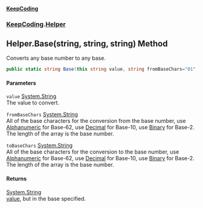 #### [KeepCoding](index.md 'index')
### [KeepCoding](KeepCoding.md 'KeepCoding').[Helper](Helper.md 'KeepCoding.Helper')
## Helper.Base(string, string, string) Method
Converts any base number to any base.  
```csharp
public static string Base(this string value, string fromBaseChars="01", string toBaseChars="0123456789ABCDEFGHIJKLMNOPQRSTUVWXYZabcdefghijklmnopqrstuvwxyz");
```
#### Parameters
<a name='KeepCoding_Helper_Base(string_string_string)_value'></a>
`value` [System.String](https://docs.microsoft.com/en-us/dotnet/api/System.String 'System.String')  
The value to convert.
  
<a name='KeepCoding_Helper_Base(string_string_string)_fromBaseChars'></a>
`fromBaseChars` [System.String](https://docs.microsoft.com/en-us/dotnet/api/System.String 'System.String')  
All of the base characters for the conversion from the base number, use [Alphanumeric](Helper_Alphanumeric.md 'KeepCoding.Helper.Alphanumeric') for Base-62, use [Decimal](Helper_Decimal.md 'KeepCoding.Helper.Decimal') for Base-10, use [Binary](Helper_Binary.md 'KeepCoding.Helper.Binary') for Base-2. The length of the array is the base number.
  
<a name='KeepCoding_Helper_Base(string_string_string)_toBaseChars'></a>
`toBaseChars` [System.String](https://docs.microsoft.com/en-us/dotnet/api/System.String 'System.String')  
All of the base characters for the conversion to the base number, use [Alphanumeric](Helper_Alphanumeric.md 'KeepCoding.Helper.Alphanumeric') for Base-62, use [Decimal](Helper_Decimal.md 'KeepCoding.Helper.Decimal') for Base-10, use [Binary](Helper_Binary.md 'KeepCoding.Helper.Binary') for Base-2. The length of the array is the base number.
  
#### Returns
[System.String](https://docs.microsoft.com/en-us/dotnet/api/System.String 'System.String')  
[value](Helper_Base_uZOC7ExTqPar7zgcwGbqrA.md#KeepCoding_Helper_Base(string_string_string)_value 'KeepCoding.Helper.Base(string, string, string).value'), but in the base specified.
